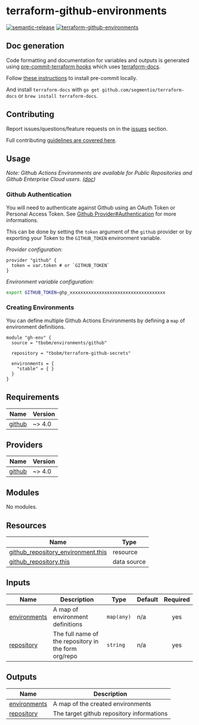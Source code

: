 # terraform-github-environments

[![semantic-release](https://img.shields.io/badge/%20%20%F0%9F%93%A6%F0%9F%9A%80-semantic--release-e10079.svg)](https://github.com/semantic-release/terraform-github-environments)
[![terraform-github-environments](https://github.com/tbobm/terraform-github-environments/workflows/terraform-github-environments/badge.svg)](https://github.com/tbobm/terraform-github-environments/actions?query=workflow%3Aterraform-github-environments)

## Doc generation

Code formatting and documentation for variables and outputs is generated using
[pre-commit-terraform
hooks](https://github.com/antonbabenko/pre-commit-terraform) which uses
[terraform-docs](https://github.com/segmentio/terraform-docs).

Follow [these
instructions](https://github.com/antonbabenko/pre-commit-terraform#how-to-install)
to install pre-commit locally.

And install `terraform-docs` with `go get github.com/segmentio/terraform-docs`
or `brew install terraform-docs`.

## Contributing

Report issues/questions/feature requests on in the
[issues](https://github.com/tbobm/terraform-github-environments/issues/new)
section.

Full contributing [guidelines are covered
here](https://github.com/tbobm/terraform-github-environments/blob/master/.github/CONTRIBUTING.md).

## Usage

_Note: Github Actions Environments are available for Public Repositories and
Github Enterprise Cloud users. ([doc][gh-env-doc])_

[gh-env-doc]: https://docs.github.com/en/actions/deployment/targeting-different-environments/using-environments-for-deployment

### Github Authentication

You will need to authenticate against Github using an OAuth Token or Personal Access Token.
See [Github Provider#Authentication][tf-gh-auth] for more informations.

This can be done by setting the `token` argument of the `github` provider or by exporting
your Token to the `GITHUB_TOKEN` environment variable.

_Provider configuration:_
```hcl
provider "github" {
  token = var.token # or `GITHUB_TOKEN`
}
```

_Environment variable configuration:_
```bash
export GITHUB_TOKEN=ghp_xxxxxxxxxxxxxxxxxxxxxxxxxxxxxxxxxxxx
```

[tf-gh-auth]: https://registry.terraform.io/providers/integrations/github/latest/docs#authentication

### Creating Environments

You can define multiple Github Actions Environments by defining a `map`
of environment definitions.

```hcl
module "gh-env" {
  source = "tbobm/environments/github"

  repository = "tbobm/terraform-github-secrets"

  environments = {
    "stable" = { }
  }
}
```

<!-- BEGINNING OF PRE-COMMIT-TERRAFORM DOCS HOOK -->
## Requirements

| Name | Version |
|------|---------|
| <a name="requirement_github"></a> [github](#requirement\_github) | ~> 4.0 |

## Providers

| Name | Version |
|------|---------|
| <a name="provider_github"></a> [github](#provider\_github) | ~> 4.0 |

## Modules

No modules.

## Resources

| Name | Type |
|------|------|
| [github_repository_environment.this](https://registry.terraform.io/providers/integrations/github/latest/docs/resources/repository_environment) | resource |
| [github_repository.this](https://registry.terraform.io/providers/integrations/github/latest/docs/data-sources/repository) | data source |

## Inputs

| Name | Description | Type | Default | Required |
|------|-------------|------|---------|:--------:|
| <a name="input_environments"></a> [environments](#input\_environments) | A map of environment definitions | `map(any)` | n/a | yes |
| <a name="input_repository"></a> [repository](#input\_repository) | The full name of the repository in the form org/repo | `string` | n/a | yes |

## Outputs

| Name | Description |
|------|-------------|
| <a name="output_environments"></a> [environments](#output\_environments) | A map of the created environments |
| <a name="output_repository"></a> [repository](#output\_repository) | The target github repository informations |
<!-- END OF PRE-COMMIT-TERRAFORM DOCS HOOK -->
